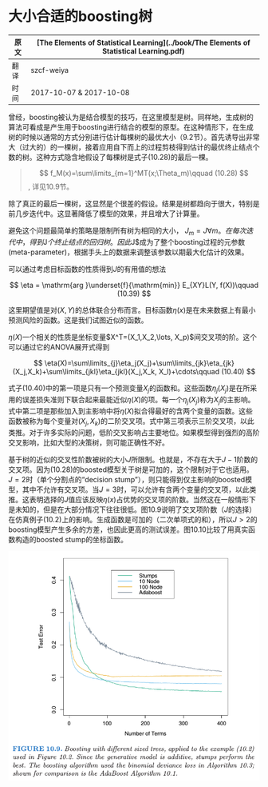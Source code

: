 # 大小合适的boosting树

| 原文   | [The Elements of Statistical Learning](../book/The Elements of Statistical Learning.pdf) |
| ---- | ---------------------------------------- |
| 翻译   | szcf-weiya                               |
| 时间   | 2017-10-07 & 2017-10-08                              |

曾经，boosting被认为是结合模型的技巧，在这里模型是树。同样地，生成树的算法可看成是产生用于boosting进行结合的模型的原型。在这种情形下，在生成树的时候以通常的方式分别进行估计每棵树的最优大小（9.2节）。首先诱导出非常大（过大的）的一棵树，接着应用自下而上的过程剪枝得到估计的最优终止结点个数的树。这种方式隐含地假设了每棵树是式子(10.28)的最后一棵。

> $$
f_M(x)=\sum\limits_{m=1}^MT(x;\Theta_m)\qquad (10.28)
$$, 详见10.9节。

除了真正的最后一棵树，这显然是个很差的假设。结果是树都趋向于很大，特别是前几步迭代中。这显著降低了模型的效果，并且增大了计算量。

避免这个问题最简单的策略是限制所有树为相同的大小， $J_m=J\forall m。在每次迭代中，得到$J$个终止结点的回归树。因此$J$成为了整个boosting过程的元参数(meta-parameter)，根据手头上的数据来调整该参数以期最大化估计的效果。

可以通过考虑目标函数的性质得到$J$的有用值的想法

$$
\eta = \mathrm{arg }\underset{f}{\mathrm{min}} E_{XY}L(Y, f(X))\qquad (10.39)
$$

这里期望值是对$(X,Y)$的总体联合分布而言。目标函数$\eta(x)$是在未来数据上有最小预测风险的函数。这是我们试图近似的函数。

$\eta(X)$一个相关的性质是坐标变量$X^T=(X_1,X_2,\lots, X_p)$间交叉项的阶。这个可以通过它的ANOVA展开式得到

$$
\eta(X)=\sum\limits_{j}\eta_j(X_j)+\sum\limits_{jk}\eta_{jk}(X_j,X_k)+\sum\limits_{jkl}\eta_{jkl}(X_j,X_k, X_l)+\cdots\qquad (10.40)
$$

式子(10.40)中的第一项是只有一个预测变量$X_j$的函数和。这些函数$\eta_j(X_j)$是在所采用的误差损失准则下联合起来最能近似$\eta(X)$的项。每一个$\eta_j(X_j)$称为$X_j$的主影响。式中第二项是那些加入到主影响中将$\eta(X)$拟合得最好的含两个变量的函数。这些函数被称为每个变量对$(X_j,X_k)$的二阶交叉项。式中第三项表示三阶交叉项，以此类推。对于许多实际的问题，低阶交叉影响占主要地位。如果模型得到强烈的高阶交叉影响，比如大型的决策树，则可能正确性不好。

基于树的近似的交叉性阶数被树的大小$J$所限制。也就是，不存在大于$J-1$阶数的交叉项。因为(10.28)的boosted模型关于树是可加的，这个限制对于它也适用。$J=2$时（单个分割点的“decision stump”），则只能得到仅主影响的boosted模型，其中不允许有交叉项。当$J=3$时，可以允许有含两个变量的交叉项，以此类推。这表明选择的$J$值应该反映$\eta(x)$占优势的交叉项的阶数。当然这在一般情形下是未知的，但是在大部分情况下往往很低。图10.9说明了交叉项阶数（$J$的选择）在仿真例子(10.2)上的影响。生成函数是可加的（二次单项式的和），所以$J>2$的boosting模型产生多余的方差，也因此更高的测试误差。图10.10比较了用真实函数构造的boosted stump的坐标函数。

![](../img/10/fig10.9.png)
